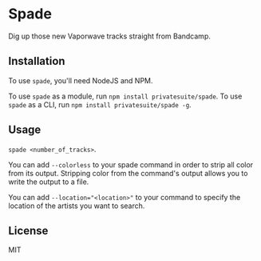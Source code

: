 # Spade

Dig up those new Vaporwave tracks straight from Bandcamp.

## Installation

To use `spade`, you'll need NodeJS and NPM.

To use `spade` as a module, run `npm install privatesuite/spade`. To use `spade` as a CLI, run `npm install privatesuite/spade -g`.

## Usage

`spade <number_of_tracks>`.

You can add `--colorless` to your spade command in order to strip all color from its output. Stripping color from the command's output allows you to write the output to a file.

You can add `--location="<location>"` to your command to specify the location of the artists you want to search.  

## License

MIT
